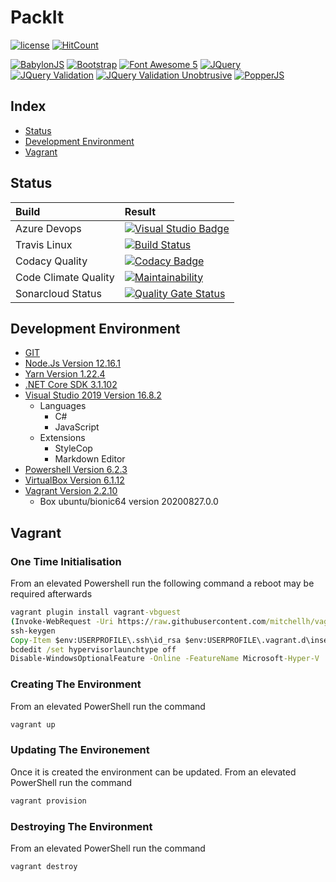 # PackIt

[![license](https://img.shields.io/github/license/mashape/apistatus.svg)](./LICENSE.md)
[![HitCount](http://hits.dwyl.io/SimplyCodeUK/packer-strategy.svg)](http://hits.dwyl.io/SimplyCodeUK/packer-strategy)

[![BabylonJS](https://img.shields.io/badge/BabylonJS-v4.2.0-green.svg)](https://www.jsdelivr.com/package/npm/babylonjs)
[![Bootstrap](https://img.shields.io/badge/Bootstrap-v4.6.0-green.svg)](https://www.jsdelivr.com/package/npm/bootstrap)
[![Font Awesome 5](https://img.shields.io/badge/FontAwesome-v5.4.1-green.svg)](https://www.jsdelivr.com/package/npm/font-awesome-5-css)
[![JQuery](https://img.shields.io/badge/JQuery-v3.5.1-green.svg)](https://www.jsdelivr.com/package/npm/jquery)
[![JQuery Validation](https://img.shields.io/badge/JQueryValidation-v1.19.3-green.svg)](https://www.jsdelivr.com/package/npm/jquery-validation)
[![JQuery Validation Unobtrusive](https://img.shields.io/badge/JQueryValidationUnobtrusive-v3.2.11-green.svg)](https://www.jsdelivr.com/package/npm/jquery-validation-unobtrusive)
[![PopperJS](https://img.shields.io/badge/PopperJS-v1.16.1-green.svg)](https://www.jsdelivr.com/package/npm/popper.js)

## Index

- [Status](#status)
- [Development Environment](#development-environment)
- [Vagrant](#vagrant)

## Status

| Build                       | Result |
| :----                       | :----- |
| Azure Devops                | [![Visual Studio Badge](https://simplycodeuk.visualstudio.com/_apis/public/build/definitions/e0e00fa3-b395-4320-937a-56af7d655cc5/1/badge)](https://simplycodeuk.visualstudio.com/packer-strategy/_build/index?context=mine&path=%5C&definitionId=1&_a=completed) |
| Travis Linux                | [![Build Status](https://travis-ci.com/SimplyCodeUK/packer-strategy.png)](https://travis-ci.com/SimplyCodeUK/packer-strategy) |
| Codacy Quality              | [![Codacy Badge](https://api.codacy.com/project/badge/Grade/d7a5a9f269a744d38dcda165f328517a)](https://www.codacy.com/app/SimplyCodeUK/packer-strategy?utm_source=github.com&amp;utm_medium=referral&amp;utm_content=SimplyCodeUK/packer-strategy&amp;utm_campaign=Badge_Grade) |
| Code Climate Quality        | [![Maintainability](https://api.codeclimate.com/v1/badges/429a3e46a3799c29b0b0/maintainability)](https://codeclimate.com/github/SimplyCodeUK/packer-strategy/maintainability) |
| Sonarcloud Status           | [![Quality Gate Status](https://sonarcloud.io/api/project_badges/measure?project=SimplyCodeUK_packer-strategy&metric=alert_status)](https://sonarcloud.io/dashboard?id=SimplyCodeUK_packer-strategy) |

## Development Environment

- [GIT](https://git-scm.com/)
- [Node.Js Version 12.16.1](https://nodejs.org/)
- [Yarn Version 1.22.4](https://yarnpkg.com/)
- [.NET Core SDK 3.1.102](https://dotnet.microsoft.com/)
- [Visual Studio 2019 Version 16.8.2](https://www.visualstudio.com/)
  - Languages
    - C#
    - JavaScript
  - Extensions
    - StyleCop
    - Markdown Editor
- [Powershell Version 6.2.3](https://docs.microsoft.com/en-us/powershell/)
- [VirtualBox Version 6.1.12](https://www.virtualbox.org/)
- [Vagrant Version 2.2.10](https://www.vagrantup.com/)
  - Box ubuntu/bionic64 version 20200827.0.0

## Vagrant

### One Time Initialisation

From an elevated Powershell run the following command a reboot may be required
afterwards

```cmd
vagrant plugin install vagrant-vbguest
(Invoke-WebRequest -Uri https://raw.githubusercontent.com/mitchellh/vagrant/master/keys/vagrant.pub -UseBasicParsing).Content > "$env:USERPROFILE\.ssh/authorized_keys"
ssh-keygen
Copy-Item $env:USERPROFILE\.ssh\id_rsa $env:USERPROFILE\.vagrant.d\insecure_private_key -Force
bcdedit /set hypervisorlaunchtype off
Disable-WindowsOptionalFeature -Online -FeatureName Microsoft-Hyper-V
```

### Creating The Environment

From an elevated PowerShell run the command

```cmd
vagrant up
```

### Updating The Environement

Once it is created the environment can be updated.
From an elevated PowerShell run the command

```cmd
vagrant provision
```

### Destroying The Environment

From an elevated PowerShell run the command

```cmd
vagrant destroy
```
